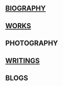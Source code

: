 ## [BIOGRAPHY](https://tianshu-z.github.io/BIOGRAPHY/)

## [WORKS](https://tianshu-z.github.io/WORKS/)

## PHOTOGRAPHY

## [WRITINGS](https://tianshu-z.github.io/WRITINGS/)

## BLOGS
